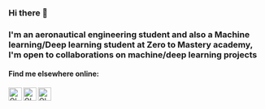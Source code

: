 ### Hi there 👋


### I'm an aeronautical engineering student and also a Machine learning/Deep learning student at Zero to Mastery academy, I'm open to collaborations on machine/deep learning projects


#### Find me elsewhere online:
[<img align="left" alt="Olusipe Daniel | LinkedIn" width="26px" src="https://cdn.jsdelivr.net/npm/simple-icons@v3/icons/linkedin.svg" />][linkedin]
[<img align="left" alt="Olusipe Daniel | twitter" width="26px" src="https://cdn.jsdelivr.net/npm/simple-icons@v3/icons/twitter.svg" />][twitter]
[<img align="left" alt="Olusipe Daniel | whatsapp" width="26px" src="https://cdn.jsdelivr.net/npm/simple-icons@v3/icons/whatsapp.svg" />][whatsapp]

[linkedin]: https://www.linkedin.com/in/olusipedaniel
[twitter]: https://www.twitter.com/olusipe_daniel
[Whatsapp]: https://wa.me/+2349136355052
